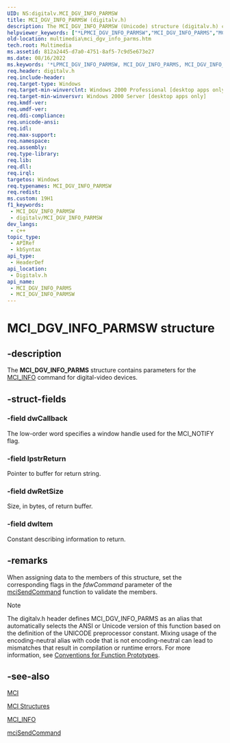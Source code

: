 ```yaml
---
UID: NS:digitalv.MCI_DGV_INFO_PARMSW
title: MCI_DGV_INFO_PARMSW (digitalv.h)
description: The MCI_DGV_INFO_PARMSW (Unicode) structure (digitalv.h) contains parameters for the MCI_INFO command for digital-video devices.
helpviewer_keywords: ["*LPMCI_DGV_INFO_PARMSW","MCI_DGV_INFO_PARMS","MCI_DGV_INFO_PARMS structure [Windows Multimedia]","MCI_DGV_INFO_PARMSW","_win32_MCI_DGV_INFO_PARMS_str","digitalv/MCI_DGV_INFO_PARMS","multimedia.mci_dgv_info_parms"]
old-location: multimedia\mci_dgv_info_parms.htm
tech.root: Multimedia
ms.assetid: 812a2445-d7a0-4751-8af5-7c9d5e673e27
ms.date: 08/16/2022
ms.keywords: '*LPMCI_DGV_INFO_PARMSW, MCI_DGV_INFO_PARMS, MCI_DGV_INFO_PARMS structure [Windows Multimedia], MCI_DGV_INFO_PARMSW, _win32_MCI_DGV_INFO_PARMS_str, digitalv/MCI_DGV_INFO_PARMS, multimedia.mci_dgv_info_parms'
req.header: digitalv.h
req.include-header: 
req.target-type: Windows
req.target-min-winverclnt: Windows 2000 Professional [desktop apps only]
req.target-min-winversvr: Windows 2000 Server [desktop apps only]
req.kmdf-ver: 
req.umdf-ver: 
req.ddi-compliance: 
req.unicode-ansi: 
req.idl: 
req.max-support: 
req.namespace: 
req.assembly: 
req.type-library: 
req.lib: 
req.dll: 
req.irql: 
targetos: Windows
req.typenames: MCI_DGV_INFO_PARMSW
req.redist: 
ms.custom: 19H1
f1_keywords:
 - MCI_DGV_INFO_PARMSW
 - digitalv/MCI_DGV_INFO_PARMSW
dev_langs:
 - c++
topic_type:
 - APIRef
 - kbSyntax
api_type:
 - HeaderDef
api_location:
 - Digitalv.h
api_name:
 - MCI_DGV_INFO_PARMS
 - MCI_DGV_INFO_PARMSW
---
```


# MCI_DGV_INFO_PARMSW structure


## -description

The <b>MCI_DGV_INFO_PARMS</b> structure contains parameters for the <a href="/windows/desktop/Multimedia/mci-info">MCI_INFO</a> command for digital-video devices.

## -struct-fields

### -field dwCallback

The low-order word specifies a window handle used for the MCI_NOTIFY flag.

### -field lpstrReturn

Pointer to buffer for return string.

### -field dwRetSize

Size, in bytes, of return buffer.

### -field dwItem

Constant describing information to return.

## -remarks

When assigning data to the members of this structure, set the corresponding flags in the <i>fdwCommand</i> parameter of the <a href="/previous-versions/dd757160(v=vs.85)">mciSendCommand</a> function to validate the members.





> [!NOTE]
> The digitalv.h header defines MCI_DGV_INFO_PARMS as an alias that automatically selects the ANSI or Unicode version of this function based on the definition of the UNICODE preprocessor constant. Mixing usage of the encoding-neutral alias with code that is not encoding-neutral can lead to mismatches that result in compilation or runtime errors. For more information, see [Conventions for Function Prototypes](/windows/win32/intl/conventions-for-function-prototypes).

## -see-also

<a href="/windows/desktop/Multimedia/mci">MCI</a>



<a href="/windows/desktop/Multimedia/mci-structures">MCI Structures</a>



<a href="/windows/desktop/Multimedia/mci-info">MCI_INFO</a>



<a href="/previous-versions/dd757160(v=vs.85)">mciSendCommand</a>

